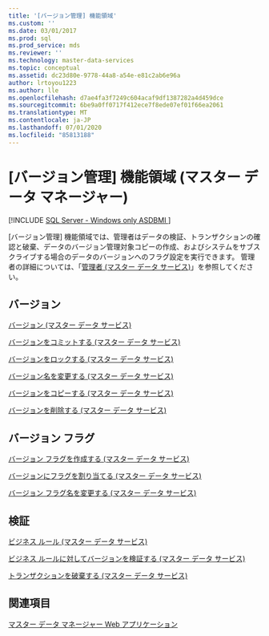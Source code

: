 ```yaml
---
title: '[バージョン管理] 機能領域'
ms.custom: ''
ms.date: 03/01/2017
ms.prod: sql
ms.prod_service: mds
ms.reviewer: ''
ms.technology: master-data-services
ms.topic: conceptual
ms.assetid: dc23d80e-9778-44a8-a54e-e81c2ab6e96a
author: lrtoyou1223
ms.author: lle
ms.openlocfilehash: d7ae4fa3f7249c604acaf9df1387282a4d459dce
ms.sourcegitcommit: 6be9a0ff0717f412ece7f8ede07ef01f66ea2061
ms.translationtype: MT
ms.contentlocale: ja-JP
ms.lasthandoff: 07/01/2020
ms.locfileid: "85813188"
---
```

# <a name="version-management-functional-area-master-data-manager"></a>[バージョン管理] 機能領域 (マスター データ マネージャー)

[!INCLUDE [SQL Server - Windows only ASDBMI  ](../includes/applies-to-version/sql-windows-only-asdbmi.md)]

  [バージョン管理] 機能領域では、管理者はデータの検証、トランザクションの確認と破棄、データのバージョン管理対象コピーの作成、およびシステムをサブスクライブする場合のデータのバージョンへのフラグ設定を実行できます。 管理者の詳細については、「[管理者 (マスター データ サービス)](../master-data-services/administrators-master-data-services.md)」を参照してください。  
  
## <a name="versions"></a>バージョン  
 [バージョン (マスター データ サービス)](../master-data-services/versions-master-data-services.md)  
  
 [バージョンをコミットする (マスター データ サービス)](../master-data-services/commit-a-version-master-data-services.md)  
  
 [バージョンをロックする (マスター データ サービス)](../master-data-services/lock-a-version-master-data-services.md)  
  
 [バージョン名を変更する (マスター データ サービス)](../master-data-services/change-a-version-name-master-data-services.md)  
  
 [バージョンをコピーする (マスター データ サービス)](../master-data-services/copy-a-version-master-data-services.md)  
  
 [バージョンを削除する (マスター データ サービス)](../master-data-services/delete-a-version-master-data-services.md)  
  
## <a name="version-flags"></a>バージョン フラグ  
 [バージョン フラグを作成する (マスター データ サービス)](../master-data-services/create-a-version-flag-master-data-services.md)  
  
 [バージョンにフラグを割り当てる (マスター データ サービス)](../master-data-services/assign-a-flag-to-a-version-master-data-services.md)  
  
 [バージョン フラグ名を変更する (マスター データ サービス)](../master-data-services/change-a-version-flag-name-master-data-services.md)  
  
## <a name="validation"></a>検証  
 [ビジネス ルール (マスター データ サービス)](../master-data-services/business-rules-master-data-services.md)  
  
 [ビジネス ルールに対してバージョンを検証する (マスター データ サービス)](../master-data-services/validate-a-version-against-business-rules-master-data-services.md)  
  
 [トランザクションを破棄する (マスター データ サービス)](../master-data-services/reverse-a-transaction-master-data-services.md)  
  
## <a name="see-also"></a>関連項目  
 [マスター データ マネージャー Web アプリケーション](../master-data-services/master-data-manager-web-application.md)  
  
  
